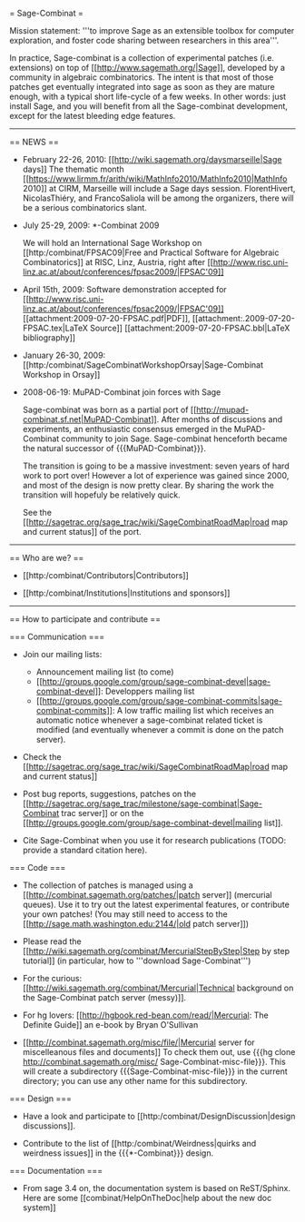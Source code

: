 = Sage-Combinat =

Mission statement: '''to improve Sage as an extensible toolbox for computer exploration, and foster code sharing between researchers in this area'''.

In practice, Sage-combinat is a collection of experimental patches (i.e. extensions) on top of [[http://www.sagemath.org/|Sage]], developed by a community in algebraic combinatorics. The intent is that most of those patches get eventually integrated into sage as soon as they are mature enough, with a typical short life-cycle of a few weeks. In other words: just install Sage, and you will benefit from all the Sage-combinat development, except for the latest bleeding edge features.


----
== NEWS ==
 * February 22-26, 2010: [[http://wiki.sagemath.org/daysmarseille|Sage days]] 
   The thematic month [[https://www.lirmm.fr/arith/wiki/MathInfo2010/MathInfo2010|MathInfo 2010]] at CIRM, Marseille will include a Sage days session. FlorentHivert, NicolasThiéry, and FrancoSaliola will be among the organizers, there will be a serious combinatorics slant. 
   
 * July 25-29, 2009: *-Combinat 2009

   We will hold an International Sage Workshop on [[http:/combinat/FPSAC09|Free and Practical Software for Algebraic Combinatorics]] at RISC, Linz, Austria, right after [[http://www.risc.uni-linz.ac.at/about/conferences/fpsac2009/|FPSAC'09]]

 * April 15th, 2009: Software demonstration accepted for [[http://www.risc.uni-linz.ac.at/about/conferences/fpsac2009/|FPSAC'09]]
 [[attachment:2009-07-20-FPSAC.pdf|PDF]], [[attachment:.2009-07-20-FPSAC.tex|LaTeX Source]] [[attachment:2009-07-20-FPSAC.bbl|LaTeX bibliography]]

 * January 26-30, 2009: [[http:/combinat/SageCombinatWorkshopOrsay|Sage-Combinat Workshop in Orsay]]

 * 2008-06-19: MuPAD-Combinat join forces with Sage

    Sage-combinat was born as a partial port of [[http://mupad-combinat.sf.net|MuPAD-Combinat]]. After months of discussions and experiments, an enthusiastic consensus emerged in the MuPAD-Combinat community to join Sage. Sage-combinat henceforth became the natural successor of {{{MuPAD-Combinat}}}.

   The transition is going to be a massive investment: seven years of hard work to port over! However a lot of experience was gained since 2000, and most of the design is now pretty clear. By sharing the work the transition will hopefuly be relatively quick.

   See the [[http://sagetrac.org/sage_trac/wiki/SageCombinatRoadMap|road map and current status]] of the port.

----

== Who are we? ==

 * [[http:/combinat/Contributors|Contributors]]

 * [[http:/combinat/Institutions|Institutions and sponsors]]

----

== How to participate and contribute ==


=== Communication ===

 * Join our mailing lists:
    * Announcement mailing list (to come)
    * [[http://groups.google.com/group/sage-combinat-devel|sage-combinat-devel]]: Developpers mailing list
    * [[http://groups.google.com/group/sage-combinat-commits|sage-combinat-commits]]: A low traffic mailing list which receives an automatic notice whenever a sage-combinat related ticket is modified (and eventually whenever a commit is done on the patch server).
 * Check the  [[http://sagetrac.org/sage_trac/wiki/SageCombinatRoadMap|road map and current status]] 
 * Post bug reports, suggestions, patches on the [[http://sagetrac.org/sage_trac/milestone/sage-combinat|Sage-Combinat trac server]] or on the [[http://groups.google.com/group/sage-combinat-devel|mailing list]].
 
 * Cite Sage-Combinat when you use it for research publications (TODO: provide a standard citation here).

=== Code ===

 * The collection of patches is managed using a [[http://combinat.sagemath.org/patches/|patch server]]  (mercurial queues). Use it to try out the latest experimental features, or contribute your own patches! (You may still need to access to the  [[http://sage.math.washington.edu:2144/|old patch server]])

 * Please read the [[http://wiki.sagemath.org/combinat/MercurialStepByStep|Step by step tutorial]]  (in particular, how to '''download Sage-Combinat''')

 * For the curious: [[http://wiki.sagemath.org/combinat/Mercurial|Technical background on the Sage-Combinat patch server (messy)]].

 * For hg lovers: [[http://hgbook.red-bean.com/read/|Mercurial: The Definite Guide]] an e-book by Bryan O'Sullivan

 * [[http://combinat.sagemath.org/misc/file/|Mercurial server for miscelleanous files and documents]]
   To check them out, use {{{hg clone http://combinat.sagemath.org/misc/ Sage-Combinat-misc-file}}}. This will create a subdirectory {{{Sage-Combinat-misc-file}}} in the current directory; you can use any other name for this subdirectory.

=== Design ===

 * Have a look and participate to [[http:/combinat/DesignDiscussion|design discussions]].

 * Contribute to the list of [[http:/combinat/Weirdness|quirks and weirdness issues]] in the {{{*-Combinat}}} design.

=== Documentation ===

 * From sage 3.4 on, the documentation system is based on ReST/Sphinx. Here are some [[combinat/HelpOnTheDoc|help about the new doc system]]
